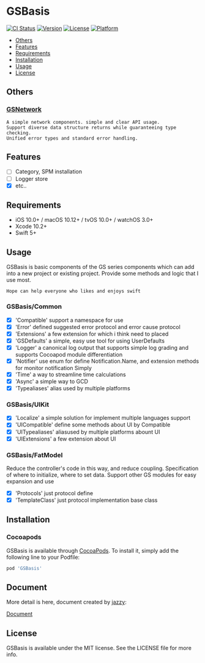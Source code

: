# GSBasis

[![CI Status](https://img.shields.io/travis/gloomy.meng.049@gmail.com/GSBasis.svg?style=flat)](https://travis-ci.org/gloomy.meng.049@gmail.com/GSBasis)
[![Version](https://img.shields.io/cocoapods/v/GSBasis.svg?style=flat)](https://cocoapods.org/pods/GSBasis)
[![License](https://img.shields.io/cocoapods/l/GSBasis.svg?style=flat)](https://cocoapods.org/pods/GSBasis)
[![Platform](https://img.shields.io/cocoapods/p/GSBasis.svg?style=flat)](https://cocoapods.org/pods/GSBasis)


- [Others](#other)
- [Features](#features)
- [Requirements](#requirements)
- [Installation](#installation)
- [Usage](#usage)
- [License](#license)

## Others

### [GSNetwork](https://github.com/GloomyMeng/GSNetwork) 
```
A simple network components. simple and clear API usage.
Support diverse data structure returns while guaranteeing type checking. 
Unified error types and standard error handling.
```

## Features

- [ ] Category, SPM installation
- [ ] Logger store
- [x] etc..

## Requirements

- iOS 10.0+ / macOS 10.12+ / tvOS 10.0+ / watchOS 3.0+
- Xcode 10.2+
- Swift 5+

## Usage

GSBasis is basic components of the GS series components which can add into a new project or existing project. Provide some methods and logic that I use most.

```
Hope can help everyone who likes and enjoys swift
```

### GSBasis/Common

- [x] 'Compatible' support a namespace for use
- [x] 'Error' defined suggested error protocol and error cause protocol
- [x] 'Extensions' a few extension for which i think need to placed 
- [x] 'GSDefaults' a simple, easy use tool for using UserDefaults
- [x] 'Logger' a canonical log output that supports simple log grading and supports Cocoapod module differentiation
- [x] 'Notifier' use enum for define Notification.Name, and extension methods for monitor notification Simply
- [x] 'Time' a way to streamline time calculations
- [x] 'Async' a simple way to GCD
- [x] 'Typealiases' alias ​​used by multiple platforms

### GSBasis/UIKit

- [x] 'Localize' a simple solution for implement multiple languages support
- [x] 'UICompatible' define some methods about UI by Compatible
- [x] 'UITypealiases' alias ​​used by multiple platforms abount UI
- [x] 'UIExtensions' a few extension about UI 

### GSBasis/FatModel

Reduce the controller's code in this way, and reduce coupling.
Specification of where to initialize, where to set data.
Support other GS modules for easy expansion and use

- [x] 'Protocols' just protocol define
- [x] 'TemplateClass' just protocol implementation base class

## Installation

### Cocoapods

GSBasis is available through [CocoaPods](https://cocoapods.org). To install
it, simply add the following line to your Podfile:

```ruby
pod 'GSBasis'
```

## Document 
More detail is here, document created by [jazzy](https://github.com/realm/jazzy):

[Document](https://gloomymeng.io/GSBasis/)

## License

GSBasis is available under the MIT license. See the LICENSE file for more info.

